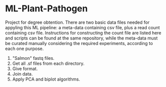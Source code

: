 # ML-Plant-Pathogen
Project for degree obtention.
There are two basic data files needed for appyling this ML pipeline: a meta-data containing csv file, plus a read count containing csv file. Instructions for constructing the count file are listed here and scripts can be found at the same repository, while the meta-data must be curated manually considering the required experiments, according to each one purpose. 
1) "Salmon" fastq files. 
2) Get all .sf files from each directory. 
3) Give format. 
4) Join data.
5) Apply PCA and biplot algorithms. 

